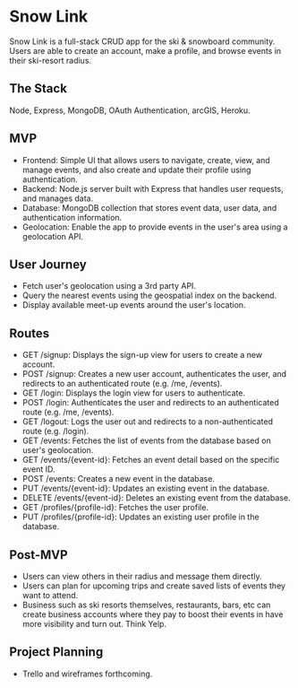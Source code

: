 # Snow Link
Snow Link is a full-stack CRUD app for the ski & snowboard community. Users are able to create an account, make a profile, and browse events in their ski-resort radius.

## The Stack
Node, Express, MongoDB, OAuth Authentication, arcGIS, Heroku. 

## MVP 
- Frontend: Simple UI that allows users to navigate, create, view, and manage events, and also create and update their profile using authentication.
- Backend: Node.js server built with Express that handles user requests, and manages data.
- Database: MongoDB collection that stores event data, user data, and authentication information.
- Geolocation: Enable the app to provide events in the user's area using a geolocation API.

## User Journey
- Fetch user's geolocation using a 3rd party API.
- Query the nearest events using the geospatial index on the backend.
- Display available meet-up events around the user's location.

## Routes
- GET /signup: Displays the sign-up view for users to create a new account.
- POST /signup: Creates a new user account, authenticates the user, and redirects to an authenticated route (e.g. /me, /events).
- GET /login: Displays the login view for users to authenticate.
- POST /login: Authenticates the user and redirects to an authenticated route (e.g. /me, /events).
- GET /logout: Logs the user out and redirects to a non-authenticated route (e.g. /login).
- GET /events: Fetches the list of events from the database based on user's geolocation.
- GET /events/{event-id}: Fetches an event detail based on the specific event ID.
- POST /events: Creates a new event in the database.
- PUT /events/{event-id}: Updates an existing event in the database.
- DELETE /events/{event-id}: Deletes an existing event from the database.
- GET /profiles/{profile-id}: Fetches the user profile.
- PUT /profiles/{profile-id}: Updates an existing user profile in the database.

## Post-MVP
- Users can view others in their radius and message them directly.
- Users can plan for upcoming trips and create saved lists of events they want to attend.
- Business such as ski resorts themselves, restaurants, bars, etc can create business accounts where they pay to boost their events in have more visibility and turn out. Think Yelp.

## Project Planning
- Trello and wireframes forthcoming.

